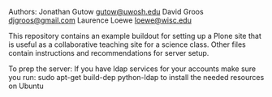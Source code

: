 Authors:
Jonathan Gutow <gutow@uwosh.edu>
David Groos <djgroos@gmail.com>
Laurence Loewe <loewe@wisc.edu>

This repository contains an example buildout for setting up a Plone site that
is useful as a collaborative teaching site for a science class.  Other files
contain instructions and recommendations for server setup.

To prep the server:
If you have ldap services for your accounts make sure you run:
sudo apt-get build-dep python-ldap to install the needed resources on Ubuntu
